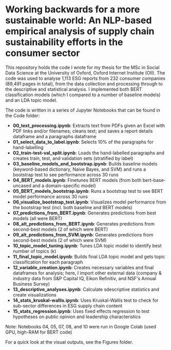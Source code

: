 # Working backwards for a more sustainable world: An NLP-based empirical analysis of supply chain sustainability efforts in the consumer sector

This repository holds the code I wrote for my thesis for the MSc in Social Data Science at the University of Oxford, Oxford Internet Institute (OII). The code was used to analyse 1,113 ESG reports from 232 consumer companies (89,491 pages in total), from the data collection and processing through to the descriptive and statistical analysis. I implemented both BERT classification models (which I compared to a number of baseline models) and an LDA topic model.

The code is written in a series of Jupyter Notebooks that can be found in the Code folder:
- **00_text_processing.ipynb**: Extracts text from PDFs given an Excel with PDF links and/or filenames; cleans text; and saves a report details dataframe and a paragraphs dataframe
- **01_select_data_to_label.ipynb**: Selects 10% of the paragraphs for hand-labelling
- **02_train-test-val_split.ipynb**: Loads the hand-labelled paragraphs and creates train, test, and validation sets (stratified by label)
- **03_baseline_models_and_bootstrap.ipynb**: Builds baseline models (keyword-based dictionary, Naive Bayes, and SVM) and runs a bootstrap test to see performance across 30 runs
- **04_BERT_models.ipynb**: Finetunes BERT models (from both bert-base-uncased and a domain-specific model)
- **05_BERT_models_bootstrap.ipynb**: Runs a bootstrap test to see BERT model performance across 30 runs
- **06_visualize_bootstrap_test.ipynb**: Visualizes model performance from the bootstrap test (incl. both baseline and BERT models)
- **07_predictions_from_BERT.ipynb**: Generates predictions from best models (all were BERT)
- **08_alt_predictions_from_BERT.ipynb**: Generates predictions from second-best models (2 of which were BERT)
- **09_alt_predictions_from_SVM.ipynb**: Generates predictions from second-best models (2 of which were SVM)
- **10_topic_model_tuning.ipynb**: Tunes LDA topic model to identify best number of topics (k)
- **11_final_topic_model.ipynb**: Builds final LDA topic model and gets topic classification for each paragraph
- **12_variable_creation.ipynb**: Creates necessary variables and final dataframes for analysis; here, I import other external data (company & industry data from S&P Capital IQ, Eikon Refinitiv, and NSF's Annual Business Survey)
- **13_descriptive_analyses.ipynb**: Calculate sdescriptive statistics and create visualizations
- **14_stats_kruskal-wallis.ipynb**: Uses Kruskal-Wallis test to check for sub-sector differences in ESG supply chain content
- **15_stats_regression.ipynb**: Uses fixed effects regression to test hypotheses on public opinion and leadership characteristics

Note: Notebooks 04, 05, 07, 08, and 10 were run in Google Colab (used GPU, high-RAM for BERT code)

For a quick look at the visual outputs, see the Figures folder.
